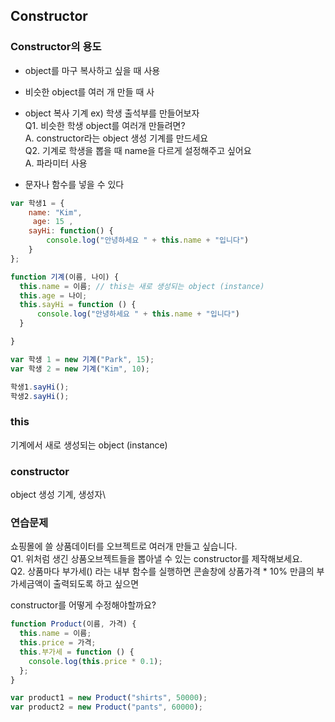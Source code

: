 ## Constructor

### Constructor의 용도

- object를 마구 복사하고 싶을 때 사용
- 비슷한 object를 여러 개 만들 때 사

- object 복사 기계
  ex) 학생 출석부를 만들어보자\
   Q1. 비슷한 학생 object를 여러개 만들려면?\
   A. constructor라는 object 생성 기계를 만드세요\
   Q2. 기계로 학생을 뽑을 때 name을 다르게 설정해주고 싶어요\
   A. 파라미터 사용

* 문자나 함수를 넣을 수 있다

```javascript
var 학생1 = {
    name: "Kim",
     age: 15 ,
    sayHi: function() {
        console.log("안녕하세요 " + this.name + "입니다")
    }
};

function 기계(이름, 나이) {
  this.name = 이름; // this는 새로 생성되는 object (instance)
  this.age = 나이;
  this.sayHi = function () {
      console.log("안녕하세요 " + this.name + "입니다")
  }

}

var 학생 1 = new 기계("Park", 15);
var 학생 2 = new 기계("Kim", 10);

학생1.sayHi();
학생2.sayHi();
```

### this

기계에서 새로 생성되는 object (instance)

### constructor

object 생성 기계, 생성자\

### 연습문제

쇼핑몰에 쓸 상품데이터를 오브젝트로 여러개 만들고 싶습니다.\
Q1. 위처럼 생긴 상품오브젝트들을 뽑아낼 수 있는 constructor를 제작해보세요.\
Q2. 상품마다 부가세() 라는 내부 함수를 실행하면 콘솔창에 상품가격 \* 10% 만큼의 부가세금액이 출력되도록 하고 싶으면

constructor를 어떻게 수정해야할까요?

```javascript
function Product(이름, 가격) {
  this.name = 이름;
  this.price = 가격;
  this.부가세 = function () {
    console.log(this.price * 0.1);
  };
}

var product1 = new Product("shirts", 50000);
var product2 = new Product("pants", 60000);
```
